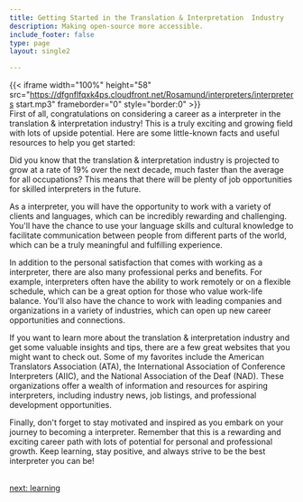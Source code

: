 ```yaml
---
title: Getting Started in the Translation & Interpretation  Industry
description: Making open-source more accessible.
include_footer: false
type: page
layout: single2

---
```


{{< iframe width="100%" height="58" src="https://dfgnflfqxk4ps.cloudfront.net/Rosamund/interpreters/interpreters start.mp3" frameborder="0" style="border:0" >}}<br>
First of all, congratulations on considering a career as a interpreter in the translation & interpretation industry! This is a truly exciting and growing field with lots of upside potential. Here are some little-known facts and useful resources to help you get started:

Did you know that the translation & interpretation industry is projected to grow at a rate of 19% over the next decade, much faster than the average for all occupations? This means that there will be plenty of job opportunities for skilled interpreters in the future.

As a interpreter, you will have the opportunity to work with a variety of clients and languages, which can be incredibly rewarding and challenging. You'll have the chance to use your language skills and cultural knowledge to facilitate communication between people from different parts of the world, which can be a truly meaningful and fulfilling experience.

In addition to the personal satisfaction that comes with working as a interpreter, there are also many professional perks and benefits. For example, interpreters often have the ability to work remotely or on a flexible schedule, which can be a great option for those who value work-life balance. You'll also have the chance to work with leading companies and organizations in a variety of industries, which can open up new career opportunities and connections.

If you want to learn more about the translation & interpretation industry and get some valuable insights and tips, there are a few great websites that you might want to check out. Some of my favorites include the American Translators Association (ATA), the International Association of Conference Interpreters (AIIC), and the National Association of the Deaf (NAD). These organizations offer a wealth of information and resources for aspiring interpreters, including industry news, job listings, and professional development opportunities.

Finally, don't forget to stay motivated and inspired as you embark on your journey to becoming a interpreter. Remember that this is a rewarding and exciting career path with lots of potential for personal and professional growth. Keep learning, stay positive, and always strive to be the best interpreter you can be!

<br>
<a href="https://insights.workdojos.com/interpreters/learning">next: learning</a>
</p>